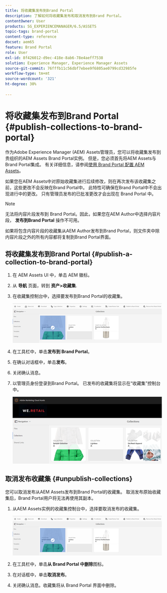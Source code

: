 ```yaml
---
title: 将收藏集发布到Brand Portal
description: 了解如何将收藏集发布和取消发布到Brand Portal。
contentOwner: User
products: SG_EXPERIENCEMANAGER/6.5/ASSETS
topic-tags: brand-portal
content-type: reference
docset: aem65
feature: Brand Portal
role: User
exl-id: 8f426012-d9ec-418e-8ab6-78e4aeff7538
solution: Experience Manager, Experience Manager Assets
source-git-commit: 76fffb11c56dbf7ebee9f6805ae0799cd32985fe
workflow-type: tm+mt
source-wordcount: '321'
ht-degree: 30%

---
```


# 将收藏集发布到Brand Portal {#publish-collections-to-brand-portal}

作为Adobe Experience Manager (AEM) Assets管理员，您可以将收藏集发布到贵组织的AEM Assets Brand Portal实例。 但是，您必须首先将AEM Assets与Brand Portal集成。 有关详细信息，请参阅[使用 Brand Portal 配置 AEM Assets](/help/assets/configure-aem-assets-with-brand-portal.md)。

如果您在AEM Assets中对原始收藏集进行后续修改，则在再次发布该收藏集之前，这些更改不会反映在Brand Portal中。 此特性可确保在Brand Portal中不会出现进行中的更改。 只有管理员发布的已批准更改才会出现在 Brand Portal 中。

>[!NOTE]
>
>无法将内容片段发布到 Brand Portal。因此，如果您在AEM Author中选择内容片段， **发布到Brand Portal** 操作不可用。
>
>如果将包含内容片段的收藏集从AEM Author发布到Brand Portal，则文件夹中除内容片段之外的所有内容都将复制到Brand Portal界面。

## 将收藏集发布到Brand Portal {#publish-a-collection-to-brand-portal}

1. 在 AEM Assets UI 中，单击 AEM 徽标。
1. 从 **导航** 页面，转到 **资产>收藏集**.
1. 在收藏集控制台中，选择要发布到Brand Portal的收藏集。

   ![select_collection](assets/select_collection.png)

1. 在工具栏中，单击&#x200B;**发布到 Brand Portal**。
1. 在确认对话框中，单击&#x200B;**发布**。
1. 关闭确认消息。
1. 以管理员身份登录到Brand Portal。 已发布的收藏集将显示在“收藏集”控制台中。

   ![已发布的收藏集](assets/published_collection.png)

## 取消发布收藏集 {#unpublish-collections}

您可以取消发布从AEM Assets发布到Brand Portal的收藏集。 取消发布原始收藏集后，Brand Portal用户将无法再使用其副本。

1. 从AEM Assets实例的收藏集控制台中，选择要取消发布的收藏集。

   ![select_collection-1](assets/select_collection-1.png)

1. 在工具栏中，单击&#x200B;**从 Brand Portal 中删除**&#x200B;图标。
1. 在对话框中，单击&#x200B;**取消发布**。
1. 关闭确认消息。收藏集将从 Brand Portal 界面中删除。
